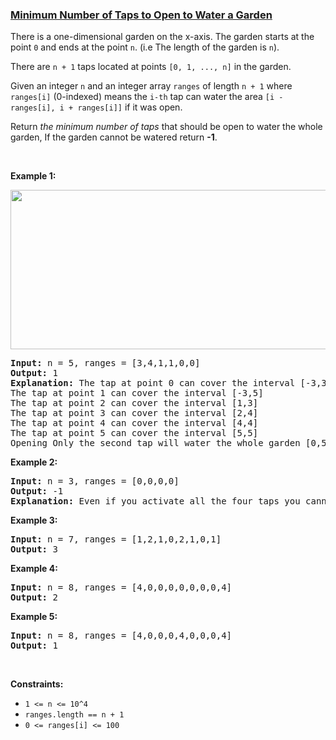 ### [Minimum Number of Taps to Open to Water a Garden](https://leetcode.com/problems/minimum-number-of-taps-to-open-to-water-a-garden)

<p>There is a one-dimensional garden on the x-axis. The garden starts at the point <code>0</code> and ends at the point <code>n</code>. (i.e The length of the garden is <code>n</code>).</p>

<p>There are&nbsp;<code>n + 1</code> taps located&nbsp;at points <code>[0, 1, ..., n]</code> in the garden.</p>

<p>Given an integer <code>n</code> and an integer array <code>ranges</code> of length <code>n + 1</code> where <code>ranges[i]</code> (0-indexed) means the <code>i-th</code> tap can water the area <code>[i - ranges[i], i + ranges[i]]</code> if it was open.</p>

<p>Return <em>the minimum number of taps</em> that should be open to water the whole garden, If the garden cannot be watered return <strong>-1</strong>.</p>

<p>&nbsp;</p>
<p><strong>Example 1:</strong></p>
<img alt="" src="https://assets.leetcode.com/uploads/2020/01/16/1685_example_1.png" style="width: 525px; height: 255px;" />
<pre>
<strong>Input:</strong> n = 5, ranges = [3,4,1,1,0,0]
<strong>Output:</strong> 1
<strong>Explanation:</strong> The tap at point 0 can cover the interval [-3,3]
The tap at point 1 can cover the interval [-3,5]
The tap at point 2 can cover the interval [1,3]
The tap at point 3 can cover the interval [2,4]
The tap at point 4 can cover the interval [4,4]
The tap at point 5 can cover the interval [5,5]
Opening Only the second tap will water the whole garden [0,5]
</pre>

<p><strong>Example 2:</strong></p>

<pre>
<strong>Input:</strong> n = 3, ranges = [0,0,0,0]
<strong>Output:</strong> -1
<strong>Explanation:</strong> Even if you activate all the four taps you cannot water the whole garden.
</pre>

<p><strong>Example 3:</strong></p>

<pre>
<strong>Input:</strong> n = 7, ranges = [1,2,1,0,2,1,0,1]
<strong>Output:</strong> 3
</pre>

<p><strong>Example 4:</strong></p>

<pre>
<strong>Input:</strong> n = 8, ranges = [4,0,0,0,0,0,0,0,4]
<strong>Output:</strong> 2
</pre>

<p><strong>Example 5:</strong></p>

<pre>
<strong>Input:</strong> n = 8, ranges = [4,0,0,0,4,0,0,0,4]
<strong>Output:</strong> 1
</pre>

<p>&nbsp;</p>
<p><strong>Constraints:</strong></p>

<ul>
	<li><code>1 &lt;= n &lt;= 10^4</code></li>
	<li><code>ranges.length == n + 1</code></li>
	<li><code>0 &lt;= ranges[i] &lt;= 100</code></li>
</ul>